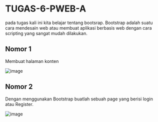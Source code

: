 # TUGAS-6-PWEB-A

pada tugas kali ini kita belajar tentang bootsrap. Bootstrap adalah suatu cara mendesain web atau membuat aplikasi berbasis web dengan cara scripting yang sangat mudah dilakukan.

## Nomor 1
Membuat halaman konten

![image]()

## Nomor 2
Dengan menggunakan Bootstrap buatlah sebuah page yang berisi login atau Register.

![image]()
